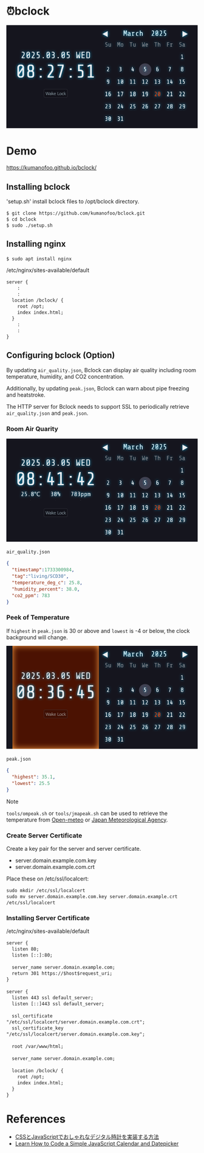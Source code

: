 # ⏰️bclock

![Screenshot landscape](./screenshot/bclock_landscape.png)

# Demo
https://kumanofoo.github.io/bclock/

## Installing bclock

'setup.sh' install bclock files to /opt/bclock directory.
```console
$ git clone https://github.com/kumanofoo/bclock.git
$ cd bclock
$ sudo ./setup.sh
```

## Installing nginx
```console
$ sudo apt install nginx
```

/etc/nginx/sites-available/default
```nginx
server {
    :
    :
  location /bclock/ {
    root /opt;
    index index.html;
  }
    :
    :
}
```


## Configuring bclock (Option)
By updating `air_quality.json`, Bclock can display air quality including room temperature, humidity, and CO2 concentration.


Additionally, by updating `peak.json`, Bclock can warn about pipe freezing and heatstroke.



The HTTP server for Bclock needs to support SSL to periodically retrieve `air_quality.json` and `peak.json`.

### Room Air Quarity
![Screenshot air quality](./screenshot/bclock_air_quality.png)

`air_quality.json`
```JSON
{
  "timestamp":1733300984,
  "tag":"living/SCD30",
  "temperature_deg_c": 25.8,
  "humidity_percent": 38.0,
  "co2_ppm": 783
}
```

### Peek of Temperature
If `highest` in `peak.json` is 30 or above and `lowest` is -4 or below, the clock background will change.

![Screenshot heatstroke](./screenshot/bclock_heatstroke.png)

`peak.json`
```JSON
{
  "highest": 35.1,
  "lowest": 25.5
}
```

> [!NOTE]
> `tools/ompeak.sh` or `tools/jmapeak.sh` can be used to retrieve the temperature from [Open-meteo](https://open-meteo.com/) or [Japan Meteorological Agency](https://www.jma.go.jp/).

### Create Server Certificate
Create a key pair for the server and server certificate.
- server.domain.example.com.key
- server.domain.example.com.crt

Place these on /etc/ssl/localcert:
```console
sudo mkdir /etc/ssl/localcert
sudo mv server.domain.example.com.key server.domain.example.crt /etc/ssl/localcert
```

### Installing Server Certificate
/etc/nginx/sites-available/default
```nginx
server {
  listen 80;
  listen [::]:80;
   
  server_name server.domain.example.com;
  return 301 https://$host$request_uri;
}

server {
  listen 443 ssl default_server;
  listen [::]443 ssl default_server;
   
  ssl_certificate     "/etc/ssl/localcert/server.domain.example.com.crt";
  ssl_certificate_key "/etc/ssl/localcert/server.domain.example.com.key";
   
  root /var/www/html;
   
  server_name server.domain.example.com;

  location /bclock/ {
    root /opt;
    index index.html;
  }
}
```



# References
- [CSSとJavaScriptでおしゃれなデジタル時計を実装する方法](https://web-dev.tech/front-end/javascript/digital-clock/)
- [Learn How to Code a Simple JavaScript Calendar and Datepicker](https://webdesign.tutsplus.com/learn-how-to-code-a-simple-javascript-calendar-and-datepicker--cms-108322t)

